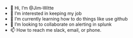 - 👋 Hi, I’m @Jim-Witte
- 👀 I’m interested in keeping my job
- 🌱 I’m currently learning how to do things like use github
- 💞️ I’m looking to collaborate on alerting in splunk
- 📫 How to reach me slack, email, or phone.

<!---
Jim-Witte/Jim-Witte is a ✨ special ✨ repository because its `README.md` (this file) appears on your GitHub profile.
You can click the Preview link to take a look at your changes.
--->
